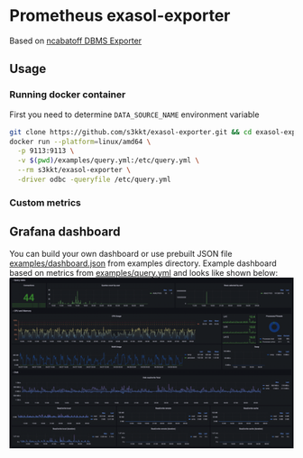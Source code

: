 # Prometheus exasol-exporter

Based on [ncabatoff DBMS Exporter](https://github.com/ncabatoff/dbms_exporter)

## Usage

### Running docker container
First you need to determine `DATA_SOURCE_NAME` environment variable 
```bash
git clone https://github.com/s3kkt/exasol-exporter.git && cd exasol-exporter
docker run --platform=linux/amd64 \
  -p 9113:9113 \
  -v $(pwd)/examples/query.yml:/etc/query.yml \
  --rm s3kkt/exasol-exporter \
  -driver odbc -queryfile /etc/query.yml
```

### Custom metrics

## Grafana dashboard
You can build your own dashboard or use prebuilt JSON file [examples/dashboard.json](./examples/dashboard.json) from examples directory.
Example dashboard based on metrics from [examples/query.yml](./examples/query.yml) and looks like shown below:
![img.png](examples/dashboard.png)